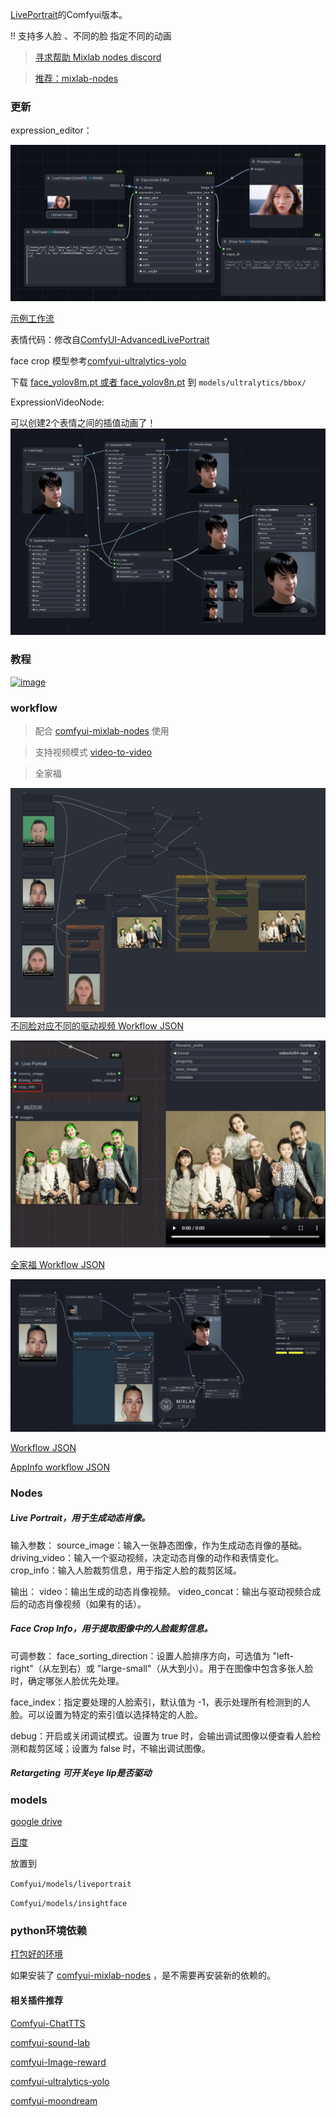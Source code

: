 [LivePortrait](https://github.com/KwaiVGI/LivePortrait)的Comfyui版本。

!! 支持多人脸 、不同的脸 指定不同的动画

> [寻求帮助 Mixlab nodes discord](https://discord.gg/cXs9vZSqeK)

> [推荐：mixlab-nodes](https://github.com/shadowcz007/comfyui-mixlab-nodes)


### 更新

expression_editor：

![alt text](./example/1722665711975.png)

[示例工作流](./example/expression_workflow.json)

表情代码：修改自[ComfyUI-AdvancedLivePortrait](https://github.com/PowerHouseMan/ComfyUI-AdvancedLivePortrait)

face crop 模型参考[comfyui-ultralytics-yolo](https://github.com/shadowcz007/comfyui-ultralytics-yolo)

下载  [face_yolov8m.pt 或者 face_yolov8n.pt](https://github.com/ultralytics/assets/releases/) 到 ```models/ultralytics/bbox/```

ExpressionVideoNode:

可以创建2个表情之间的插值动画了！
![alt text](./example/8dec8f644e71dc376a320e92c6563dc.png)


### 教程
[![image](https://github.com/user-attachments/assets/ab5d45c3-aeae-458f-bc8b-b017e7d1138c)](https://www.bilibili.com/video/BV1JW421R7sP/?buvid=ZE4865E83C2A9F8547C08310ED8406E72D1B&is_story_h5=false&mid=hSf%2B8X%2BJL2Hq%2F3zyc4No3A%3D%3D&p=1&plat_id=116&share_from=ugc&share_medium=iphone&share_plat=ios&share_session_id=B4772702-1A00-4E2D-8993-4725A2F52BB1&share_source=WEIXIN&share_tag=s_i&spmid=united.player-video-detail.0.0&timestamp=1720927658&unique_k=LAUWKu1&up_id=43149384&vd_source=6b8c7c3af882b1b8460fa6fa0ce1c69d)




### workflow



> 配合 [comfyui-mixlab-nodes](https://github.com/shadowcz007/comfyui-mixlab-nodes) 使用


> 支持视频模式 [video-to-video](example/v2v-workflow.json)


> 全家福

[![alt text](example/1720268832629.png)](example/mul-workflow.json)
[不同脸对应不同的驱动视频 Workflow JSON](example/mul-workflow.json)


[![alt text](example/1720256574305.png)](example/全家福模式-workflow.json)

[全家福 Workflow JSON](example/全家福模式-workflow.json)


[![alt text](example/1720256807930.png)](example/live_workflow.json)

[Workflow JSON](example/live_workflow.json)

[AppInfo workflow JSON](example/appinfo-workflow.json)

### Nodes

##### Live Portrait，用于生成动态肖像。

输入参数：
source_image：输入一张静态图像，作为生成动态肖像的基础。
driving_video：输入一个驱动视频，决定动态肖像的动作和表情变化。
crop_info：输入人脸裁剪信息，用于指定人脸的裁剪区域。

输出：
video：输出生成的动态肖像视频。
video_concat：输出与驱动视频合成后的动态肖像视频（如果有的话）。


##### Face Crop Info，用于提取图像中的人脸裁剪信息。

可调参数：
face_sorting_direction：设置人脸排序方向，可选值为 "left-right"（从左到右）或 "large-small"（从大到小）。用于在图像中包含多张人脸时，确定哪张人脸优先处理。

face_index：指定要处理的人脸索引，默认值为 -1，表示处理所有检测到的人脸。可以设置为特定的索引值以选择特定的人脸。

debug：开启或关闭调试模式。设置为 true 时，会输出调试图像以便查看人脸检测和裁剪区域；设置为 false 时，不输出调试图像。

##### Retargeting 可开关eye lip是否驱动


### models

[google drive](https://drive.google.com/drive/folders/1UtKgzKjFAOmZkhNK-OYT0caJ_w2XAnib)

[百度](https://pan.baidu.com/s/1WpZ1FrqYLLytvLBIpTWShw?pwd=MAI0)

放置到 

``` Comfyui/models/liveportrait ``` 

``` Comfyui/models/insightface ```

### python环境依赖

[打包好的环境](https://pan.baidu.com/s/1oQCvtWR2seFloZDGsNGNTQ?pwd=MAI0)

如果安装了 [comfyui-mixlab-nodes](https://github.com/shadowcz007/comfyui-mixlab-nodes) ，是不需要再安装新的依赖的。


#### 相关插件推荐

[Comfyui-ChatTTS](https://github.com/shadowcz007/Comfyui-ChatTTS)

[comfyui-sound-lab](https://github.com/shadowcz007/comfyui-sound-lab)

[comfyui-Image-reward](https://github.com/shadowcz007/comfyui-Image-reward)

[comfyui-ultralytics-yolo](https://github.com/shadowcz007/comfyui-ultralytics-yolo)

[comfyui-moondream](https://github.com/shadowcz007/comfyui-moondream)

